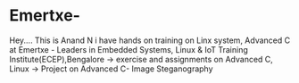 # Emertxe-
Hey.... This is Anand N i have hands on training on Linx system, Advanced C at Emertxe - Leaders in Embedded Systems, Linux & IoT Training Institute(ECEP),Bengalore
-> exercise and assignments on Advanced C, Linux
-> Project on Advanced C- Image Steganography

